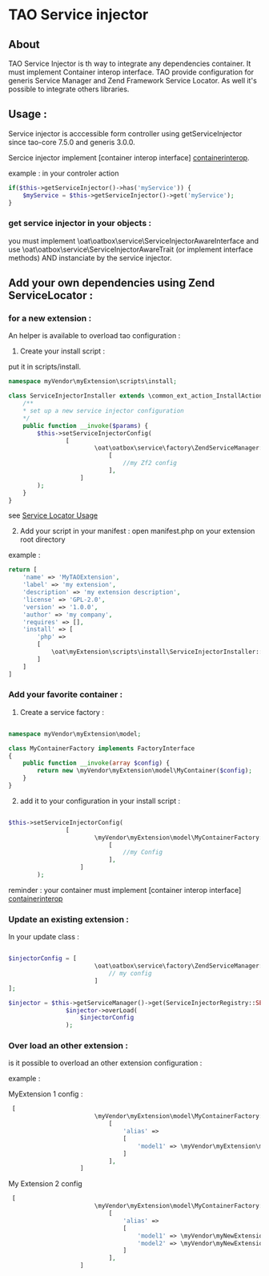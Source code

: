 # TAO Service injector

## About

TAO Service Injector is th way to integrate any dependencies container.
It must implement Container interop interface.
TAO provide configuration for generis Service Manager and Zend Framework Service Locator.
As well it's possible to integrate others libraries.

## Usage : 

Service injector is acccessible form controller using getServiceInjector since tao-core 7.5.0 and generis 3.0.0.

Sercice injector implement [container interop interface] [containerinterop]. 

example : in your controler action 

```php
if($this->getServiceInjector()->has('myService')) {
    $myService = $this->getServiceInjector()->get('myService');
}
```

### get service injector in your objects :

you must implement  \oat\oatbox\service\ServiceInjectorAwareInterface and use \oat\oatbox\service\ServiceInjectorAwareTrait (or implement interface methods) AND instanciate by the service injector.

## Add your own dependencies using Zend ServiceLocator : 
### for a new extension : 

An helper is available to overload tao configuration : 

1. Create your install script :

put it in scripts/install.

```php
namespace myVendor\myExtension\scripts\install;

class ServiceInjectorInstaller extends \common_ext_action_InstallAction {
    /**
    * set up a new service injector configuration
    */
    public function __invoke($params) {
        $this->setServiceInjectorConfig(
                [
                        \oat\oatbox\service\factory\ZendServiceManager::class =>
                            [
                                //my Zf2 config
                            ],
                    ]
        );
    }
}
```

see [Service Locator Usage](https://framework.zend.com/manual/2.4/en/modules/zend.service-manager.quick-start.html)

2. Add your script in your manifest :  open manifest.php on your extension root directory

example : 

```php
return [
    'name' => 'MyTAOExtension',
    'label' => 'my extension',
    'description' => 'my extension description',
    'license' => 'GPL-2.0',
    'version' => '1.0.0',
    'author' => 'my company',
    'requires' => [],
    'install' => [
        'php' => 
        [
            \oat\myExtension\scripts\install\ServiceInjectorInstaller::class,
        ]
    ]
]
```

### Add your favorite container :

1. Create a service factory : 

```php

namespace myVendor\myExtension\model;

class MyContainerFactory implements FactoryInterface 
{
    public function __invoke(array $config) {
        return new \myVendor\myExtension\model\MyContainer($config);
    }
}

```

2. add it to your configuration in your install script : 

```php

$this->setServiceInjectorConfig(
                [
                        \myVendor\myExtension\model\MyContainerFactory::class =>
                            [
                                //my Config
                            ],
                    ]
        );

```
reminder : your container must implement [container interop interface] [containerinterop]
### Update an existing extension :

In your update class :

```php

$injectorConfig = [
                        \oat\oatbox\service\factory\ZendServiceManager::class => [
                            // my config
                        ]
];

$injector = $this->getServiceManager()->get(ServiceInjectorRegistry::SERVICE_ID);
                $injector->overLoad(
                    $injectorConfig
                );

```
### Over load an other extension :

is it possible to overload an other extension configuration : 

example : 

MyExtension 1 config : 

```php
 [
                        \myVendor\myExtension\model\MyContainerFactory::class =>
                            [
                                'alias' => 
                                [
                                    'model1' => \myVendor\myExtension\model\Model1
                                ]
                            ],
                    ]
```

My Extension 2 config

```php
 [
                        \myVendor\myExtension\model\MyContainerFactory::class =>
                            [
                                'alias' => 
                                [
                                    'model1' => \myVendor\myNewExtension\model\OverLoadModel1,
                                    'model2' => \myVendor\myNewExtension\model\Model2,
                                ]
                            ],
                    ]
```

[containerinterop]: <https://github.com/container-interop/container-interop>
